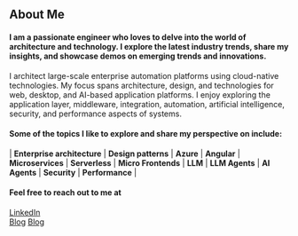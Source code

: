 <!--
**pravinchandankhede/pravinchandankhede** is a ✨ _special_ ✨ repository because its `README.md` (this file) appears on your GitHub profile.

Here are some ideas to get you started:

- 🔭 I’m currently working on ...
- 🌱 I’m currently learning ...
- 👯 I’m looking to collaborate on ...
- 🤔 I’m looking for help with ...
- 💬 Ask me about ...
- 📫 How to reach me: ...
- 😄 Pronouns: ...
- ⚡ Fun fact: ...
-->

## About Me

#### I am a passionate engineer who loves to delve into the world of architecture and technology. I explore the latest industry trends, share my insights, and showcase demos on emerging trends and innovations.

I architect large-scale enterprise automation platforms using cloud-native technologies. My focus spans architecture, design, and technologies for web, desktop, and AI-based application platforms. I enjoy exploring the application layer, middleware, integration, automation, artificial intelligence, security, and performance aspects of systems.

#### Some of the topics I like to explore and share my perspective on include:


| **Enterprise architecture** | **Design patterns** | **Azure** | **Angular** | **Microservices** | **Serverless** | **Micro Frontends** | **LLM** | **LLM Agents** | **AI Agents** | **Security** | **Performance** | 

#### Feel free to reach out to me at

 [LinkedIn](https://www.linkedin.com/in/pravinchandankhede/)  
 [Blog](https://pravinchandankhede.github.io/)
 [Blog](https://pravinchandankhede.wordpress.com/)
